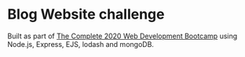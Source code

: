 # Blog Website challenge

Built as part of [The Complete 2020 Web Development Bootcamp](https://www.udemy.com/course/the-complete-web-development-bootcamp/)
using Node.js, Express, EJS, lodash and mongoDB.
